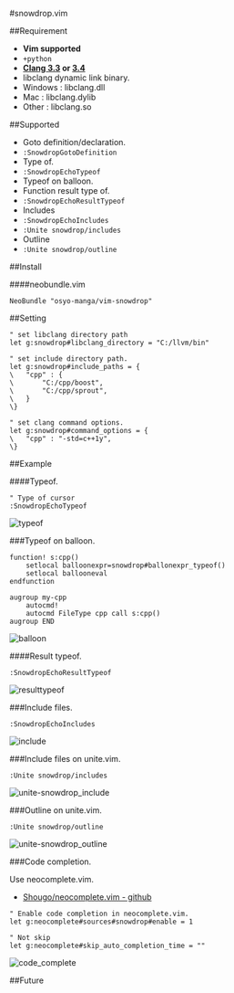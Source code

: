 #snowdrop.vim

##Requirement

* __Vim supported__
 * `+python`
* __[Clang 3.3](http://llvm.org/releases/download.html#3.3) or [3.4](http://llvm.org/releases/download.html#3.4)__
 * libclang dynamic link binary.
 * Windows : libclang.dll
 * Mac     : libclang.dylib
 * Other   : libclang.so


##Supported

* Goto definition/declaration.
 * `:SnowdropGotoDefinition`
* Type of.
 * `:SnowdropEchoTypeof`
* Typeof on balloon.
* Function result type of.
 * `:SnowdropEchoResultTypeof`
* Includes
 * `:SnowdropEchoIncludes`
 * `:Unite snowdrop/includes`
* Outline
 * `:Unite snowdrop/outline`


##Install

####neobundle.vim
```vim
NeoBundle "osyo-manga/vim-snowdrop"
```


##Setting

```vim
" set libclang directory path
let g:snowdrop#libclang_directory = "C:/llvm/bin"

" set include directory path.
let g:snowdrop#include_paths = {
\	"cpp" : {
\		"C:/cpp/boost",
\		"C:/cpp/sprout",
\	}
\}

" set clang command options.
let g:snowdrop#command_options = {
\	"cpp" : "-std=c++1y",
\}
```


##Example

####Typeof.

```vim
" Type of cursor
:SnowdropEchoTypeof
```
![typeof](http://gyazo.com/490e613d0658f0790d9e063f346c90ff.png)


###Typeof on balloon.

```vim
function! s:cpp()
    setlocal balloonexpr=snowdrop#ballonexpr_typeof()
    setlocal ballooneval
endfunction

augroup my-cpp
    autocmd!
    autocmd FileType cpp call s:cpp()
augroup END
```
![balloon](https://f.cloud.github.com/assets/214488/1932966/22262f2e-7ed3-11e3-8ea3-e2ec1858bea4.PNG)

####Result typeof.

```vim
:SnowdropEchoResultTypeof
```
![resulttypeof](http://gyazo.com/ca656cf9f6019b1272b6add3b32c5475.png)


###Include files.

```vim
:SnowdropEchoIncludes
```
![include](http://gyazo.com/4a798e1668e204e35c5e5a5d733d6d62.png)


###Include files on unite.vim.

```vim
:Unite snowdrop/includes
```
![unite-snowdrop_include](https://f.cloud.github.com/assets/214488/1932993/85501f74-7ed3-11e3-9143-4844082e4b4c.PNG)


###Outline on unite.vim.

```vim
:Unite snowdrop/outline
```
![unite-snowdrop_outline](https://f.cloud.github.com/assets/214488/1933045/a4a85278-7ed4-11e3-8ae7-c9ef6639ff24.PNG)


###Code completion.

Use neocomplete.vim.

* [Shougo/neocomplete.vim - github](https://github.com/Shougo/neocomplete.vim)

```vim
" Enable code completion in neocomplete.vim.
let g:neocomplete#sources#snowdrop#enable = 1

" Not skip
let g:neocomplete#skip_auto_completion_time = ""
```
![code_complete](http://gyazo.com/415301c1bd2fbba612eacce057efccc3.png)


##Future


